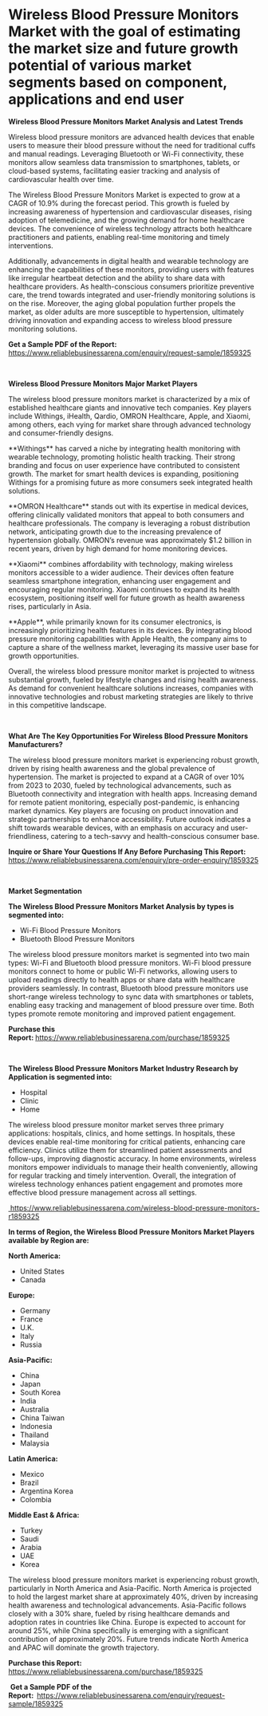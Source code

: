 <p><h1>Wireless Blood Pressure Monitors Market with the goal of estimating the market size and future growth potential of various market segments based on component, applications and end user</h1></p><p><strong>Wireless Blood Pressure Monitors Market Analysis and Latest Trends</strong></p>
<p><p>Wireless blood pressure monitors are advanced health devices that enable users to measure their blood pressure without the need for traditional cuffs and manual readings. Leveraging Bluetooth or Wi-Fi connectivity, these monitors allow seamless data transmission to smartphones, tablets, or cloud-based systems, facilitating easier tracking and analysis of cardiovascular health over time.</p><p>The Wireless Blood Pressure Monitors Market is expected to grow at a CAGR of 10.9% during the forecast period. This growth is fueled by increasing awareness of hypertension and cardiovascular diseases, rising adoption of telemedicine, and the growing demand for home healthcare devices. The convenience of wireless technology attracts both healthcare practitioners and patients, enabling real-time monitoring and timely interventions.</p><p>Additionally, advancements in digital health and wearable technology are enhancing the capabilities of these monitors, providing users with features like irregular heartbeat detection and the ability to share data with healthcare providers. As health-conscious consumers prioritize preventive care, the trend towards integrated and user-friendly monitoring solutions is on the rise. Moreover, the aging global population further propels the market, as older adults are more susceptible to hypertension, ultimately driving innovation and expanding access to wireless blood pressure monitoring solutions.</p></p>
<p><strong>Get a Sample PDF of the Report:&nbsp;</strong> <a href="https://www.reliablebusinessarena.com/enquiry/request-sample/1859325?utm_campaign=3064&utm_medium=2&utm_source=Github&utm_content=ia&utm_term=13042025&utm_id=wireless-blood-pressure-monitors">https://www.reliablebusinessarena.com/enquiry/request-sample/1859325</a></p>
<p>&nbsp;</p>
<p><strong>Wireless Blood Pressure Monitors Major Market Players</strong></p>
<p><p>The wireless blood pressure monitors market is characterized by a mix of established healthcare giants and innovative tech companies. Key players include Withings, iHealth, Qardio, OMRON Healthcare, Apple, and Xiaomi, among others, each vying for market share through advanced technology and consumer-friendly designs.</p><p>**Withings** has carved a niche by integrating health monitoring with wearable technology, promoting holistic health tracking. Their strong branding and focus on user experience have contributed to consistent growth. The market for smart health devices is expanding, positioning Withings for a promising future as more consumers seek integrated health solutions.</p><p>**OMRON Healthcare** stands out with its expertise in medical devices, offering clinically validated monitors that appeal to both consumers and healthcare professionals. The company is leveraging a robust distribution network, anticipating growth due to the increasing prevalence of hypertension globally. OMRON’s revenue was approximately $1.2 billion in recent years, driven by high demand for home monitoring devices.</p><p>**Xiaomi** combines affordability with technology, making wireless monitors accessible to a wider audience. Their devices often feature seamless smartphone integration, enhancing user engagement and encouraging regular monitoring. Xiaomi continues to expand its health ecosystem, positioning itself well for future growth as health awareness rises, particularly in Asia.</p><p>**Apple**, while primarily known for its consumer electronics, is increasingly prioritizing health features in its devices. By integrating blood pressure monitoring capabilities with Apple Health, the company aims to capture a share of the wellness market, leveraging its massive user base for growth opportunities.</p><p>Overall, the wireless blood pressure monitor market is projected to witness substantial growth, fueled by lifestyle changes and rising health awareness. As demand for convenient healthcare solutions increases, companies with innovative technologies and robust marketing strategies are likely to thrive in this competitive landscape.</p></p>
<p>&nbsp;</p>
<p><strong>What Are The Key Opportunities For Wireless Blood Pressure Monitors Manufacturers?</strong></p>
<p><p>The wireless blood pressure monitors market is experiencing robust growth, driven by rising health awareness and the global prevalence of hypertension. The market is projected to expand at a CAGR of over 10% from 2023 to 2030, fueled by technological advancements, such as Bluetooth connectivity and integration with health apps. Increasing demand for remote patient monitoring, especially post-pandemic, is enhancing market dynamics. Key players are focusing on product innovation and strategic partnerships to enhance accessibility. Future outlook indicates a shift towards wearable devices, with an emphasis on accuracy and user-friendliness, catering to a tech-savvy and health-conscious consumer base.</p></p>
<p><strong>Inquire or Share Your Questions If Any Before Purchasing This Report:</strong> <a href="https://www.reliablebusinessarena.com/enquiry/pre-order-enquiry/1859325?utm_campaign=3064&utm_medium=2&utm_source=Github&utm_content=ia&utm_term=13042025&utm_id=wireless-blood-pressure-monitors">https://www.reliablebusinessarena.com/enquiry/pre-order-enquiry/1859325</a></p>
<p>&nbsp;</p>
<p><strong>Market Segmentation</strong></p>
<p><strong>The Wireless Blood Pressure Monitors Market Analysis by types is segmented into:</strong></p>
<p><ul><li>Wi-Fi Blood Pressure Monitors</li><li>Bluetooth Blood Pressure Monitors</li></ul></p>
<p><p>The wireless blood pressure monitors market is segmented into two main types: Wi-Fi and Bluetooth blood pressure monitors. Wi-Fi blood pressure monitors connect to home or public Wi-Fi networks, allowing users to upload readings directly to health apps or share data with healthcare providers seamlessly. In contrast, Bluetooth blood pressure monitors use short-range wireless technology to sync data with smartphones or tablets, enabling easy tracking and management of blood pressure over time. Both types promote remote monitoring and improved patient engagement.</p></p>
<p><strong>Purchase this Report:&nbsp;</strong><a href="https://www.reliablebusinessarena.com/purchase/1859325?utm_campaign=3064&utm_medium=2&utm_source=Github&utm_content=ia&utm_term=13042025&utm_id=wireless-blood-pressure-monitors">https://www.reliablebusinessarena.com/purchase/1859325</a></p>
<p>&nbsp;</p>
<p><strong>The Wireless Blood Pressure Monitors Market Industry Research by Application is segmented into:</strong></p>
<p><ul><li>Hospital</li><li>Clinic</li><li>Home</li></ul></p>
<p><p>The wireless blood pressure monitor market serves three primary applications: hospitals, clinics, and home settings. In hospitals, these devices enable real-time monitoring for critical patients, enhancing care efficiency. Clinics utilize them for streamlined patient assessments and follow-ups, improving diagnostic accuracy. In home environments, wireless monitors empower individuals to manage their health conveniently, allowing for regular tracking and timely intervention. Overall, the integration of wireless technology enhances patient engagement and promotes more effective blood pressure management across all settings.</p></p>
<p><a href="https://www.reliablebusinessarena.com/wireless-blood-pressure-monitors-r1859325?utm_campaign=3064&utm_medium=2&utm_source=Github&utm_content=ia&utm_term=13042025&utm_id=wireless-blood-pressure-monitors">&nbsp;https://www.reliablebusinessarena.com/wireless-blood-pressure-monitors-r1859325</a></p>
<p><strong>In terms of Region, the Wireless Blood Pressure Monitors Market Players available by Region are:</strong></p>
<p>
    <p> <strong> North America: </strong>
        <ul>
            <li>United States</li>
            <li>Canada</li>
        </ul>
        </p> 
    <p> <strong> Europe: </strong>
        <ul>
            <li>Germany</li>
            <li>France</li>
            <li>U.K.</li>
            <li>Italy</li>
            <li>Russia</li>
        </ul>
        </p> 
    <p> <strong> Asia-Pacific: </strong>
        <ul>
            <li>China</li>
            <li>Japan</li>
            <li>South Korea</li>
            <li>India</li>
            <li>Australia</li>
            <li>China Taiwan</li>
            <li>Indonesia</li>
            <li>Thailand</li>
            <li>Malaysia</li>
        </ul>
        </p> 
    <p> <strong> Latin America: </strong>
        <ul>
            <li>Mexico</li>
            <li>Brazil</li>
            <li>Argentina Korea</li>
            <li>Colombia</li>
        </ul>
        </p> 
    <p> <strong> Middle East & Africa: </strong>
        <ul>
            <li>Turkey</li>
            <li>Saudi</li>
            <li>Arabia</li>
            <li>UAE</li>
            <li>Korea</li>
        </ul>
    </p>
    </p>
<p><p>The wireless blood pressure monitors market is experiencing robust growth, particularly in North America and Asia-Pacific. North America is projected to hold the largest market share at approximately 40%, driven by increasing health awareness and technological advancements. Asia-Pacific follows closely with a 30% share, fueled by rising healthcare demands and adoption rates in countries like China. Europe is expected to account for around 25%, while China specifically is emerging with a significant contribution of approximately 20%. Future trends indicate North America and APAC will dominate the growth trajectory.</p></p>
<p><strong>Purchase this Report: </strong><a href="https://www.reliablebusinessarena.com/purchase/1859325?utm_campaign=3064&utm_medium=2&utm_source=Github&utm_content=ia&utm_term=13042025&utm_id=wireless-blood-pressure-monitors">https://www.reliablebusinessarena.com/purchase/1859325</a></p>
<p>&nbsp;<strong>Get a Sample PDF of the Report:&nbsp;&nbsp;</strong><a href="https://www.reliablebusinessarena.com/enquiry/request-sample/1859325?utm_campaign=3064&utm_medium=2&utm_source=Github&utm_content=ia&utm_term=13042025&utm_id=wireless-blood-pressure-monitors">https://www.reliablebusinessarena.com/enquiry/request-sample/1859325</a></p>
<p><strong></strong></p>
<p><p></p><p></p><p></p></p>